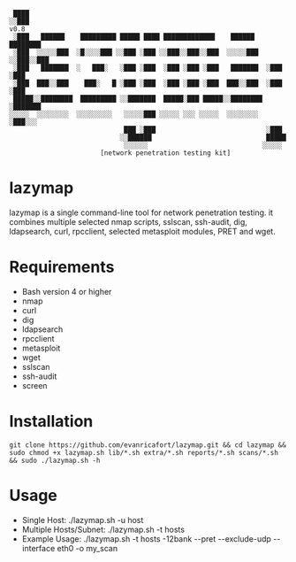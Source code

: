 ```
 ████                                                                     
░░███                                                                     v0.8
 ░███   ██████    █████████ █████ ████ █████████████    ██████   ████████ 
 ░███  ░░░░░███  ░█░░░░███ ░░███ ░███ ░░███░░███░░███  ░░░░░███ ░░███░░███
 ░███   ███████  ░   ███░   ░███ ░███  ░███ ░███ ░███   ███████  ░███ ░███
 ░███  ███░░███    ███░   █ ░███ ░███  ░███ ░███ ░███  ███░░███  ░███ ░███
 █████░░████████  █████████ ░░███████  █████░███ █████░░████████ ░███████ 
░░░░░  ░░░░░░░░  ░░░░░░░░░   ░░░░░███ ░░░░░ ░░░ ░░░░░  ░░░░░░░░  ░███░░░  
                             ███ ░███                            ░███     
                            ░░██████                             █████    
                             ░░░░░░                             ░░░░░
                       [network penetration testing kit]
```

# lazymap

lazymap is a single command-line tool for network penetration testing. it combines multiple selected nmap scripts, sslscan, ssh-audit, dig, ldapsearch, curl, rpcclient, selected metasploit modules, PRET and wget. 

# Requirements

- Bash version 4 or higher
- nmap
- curl
- dig
- ldapsearch
- rpcclient
- metasploit
- wget
- sslscan
- ssh-audit
- screen
  
# Installation

```
git clone https://github.com/evanricafort/lazymap.git && cd lazymap && sudo chmod +x lazymap.sh lib/*.sh extra/*.sh reports/*.sh scans/*.sh && sudo ./lazymap.sh -h
```

# Usage

- Single Host: ./lazymap.sh -u host <options>
- Multiple Hosts/Subnet: ./lazymap.sh -t hosts <options>
- Example Usage: ./lazymap.sh -t hosts -12bank --pret --exclude-udp --interface eth0 -o my_scan

